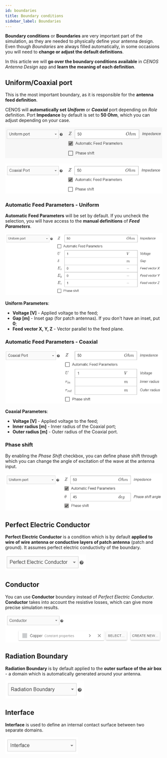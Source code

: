 ```yaml
---
id: boundaries
title: Boundary conditions
sidebar_label: Boundaries
---
```


**Boundary conditions** or **Boundaries** are very important part of the simulation, as they are needed to physically define your antenna design. Even though *Boundaries* are always filled automatically, in some occasions you will need to **change or adjust the default definitions**.

In this article we will **go over the boundary conditions available** in *CENOS Antenna Design* app and **learn the meaning of each definition**.

## Uniform/Coaxial port

This is the most important boundary, as it is responsible for the **antenna feed definition**.

CENOS will **automatically set** ***Uniform*** or ***Coaxial*** port depending on *Role* definition. Port **Impedance** by default is set to **50 Ohm**, which you can adjust depending on your case.

<p align="center">

![Tabs](assets/boundaries/1.png)

</p>

<p align="center">

![Tabs](assets/boundaries/2.png)

</p>

### Automatic Feed Parameters - Uniform

**Automatic Feed Parameters** will be set by default. If you uncheck the selection, you will have access to the **manual definitions** of ***Feed Parameters***.

<p align="center">

![Tabs](assets/boundaries/3.png)

</p>

**Uniform Parameters**:

- **Voltage [V]** - Applied voltage to the feed;
- **Gap [m]** - Inset gap (for patch antennas). If you don't have an inset, put **0**;
- **Feed vector X, Y, Z** - Vector parallel to the feed plane.

### Automatic Feed Parameters - Coaxial

<p align="center">

![Tabs](assets/boundaries/4.png)

</p>

**Coaxial Parameters**:

- **Voltage [V]** - Applied voltage to the feed;
- **Inner radius [m]** - Inner radius of the Coaxial port;
- **Outer radius [m]** - Outer radius of the Coaxial port.

### Phase shift

By enabling the *Phase Shift* checkbox, you can define phase shift through which you can change the angle of excitation of the wave at the antenna input.

<p align="center">

![Tabs](assets/boundaries/5.png)

</p>

## Perfect Electric Conductor

**Perfect Electric Conductor** is a condition which is by default **applied to wire of wire antenna or conductive layers of patch antenna** (patch and ground). It assumes perfect electric conductivity of the boundary.

<p align="center">

![Tabs](assets/boundaries/7.png)

</p>

## Conductor

You can use **Conductor** boundary instead of *Perfect Electric Conductor*. **Conductor** takes into account the resistive losses, which can give more precise simulation results.

<p align="center">

![Tabs](assets/boundaries/10.png)

</p>

## Radiation Boundary

**Radiation Boundary** is by default applied to the **outer surface of the air box** - a domain which is automatically generated around your antenna.

<p align="center">

![Tabs](assets/boundaries/8.png)

</p>

## Interface

**Interface** is used to define an internal contact surface between two separate domains.

<p align="center">

![Tabs](assets/boundaries/9.png)

</p>
